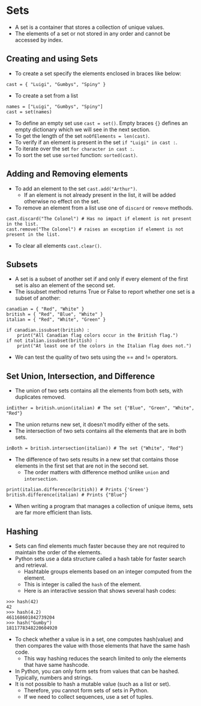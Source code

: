 # Sets

- A set is a container that stores a collection of unique values.
- The elements of a set or not stored in any order and cannot be accessed by index.

## Creating and using Sets

- To create a set specify the elements enclosed in braces like below: 
````
cast = { "Luigi", "Gumbys", "Spiny" }
````
- To create a set from a list 
````
names = ["Luigi", "Gumbys", "Spiny"] 
cast = set(names)
````
- To define an empty set use `cast = set()`. Empty braces `{}` defines an empty dictionary which we will see in
  the next section.
- To get the length of the set `noOfElements = len(cast)`.
- To verify if an element is present in the set `if "Luigi" in cast :`.
- To iterate over the set `for character in cast :`.
- To sort the set use `sorted` function: `sorted(cast)`.

## Adding and Removing elements

- To add an element to the set `cast.add("Arthur")`.
  - If an element is not already present in the list, it will be added otherwise no effect on the set.
- To remove an element from a list use one of `discard` or `remove` methods.
````
cast.discard("The Colonel") # Has no impact if element is not present in the list.
cast.remove("The Colonel") # raises an exception if element is not present in the list.
````
- To clear all elements `cast.clear()`.

## Subsets

- A set is a subset of another set if and only if every element of the first set is also an element of the second set.
- The issubset method returns True or False to report whether one set is a subset of another:
````
canadian = { "Red", "White" }
british = { "Red", "Blue", "White" } 
italian = { "Red", "White", "Green" }

if canadian.issubset(british) :
    print("All Canadian flag colors occur in the British flag.")
if not italian.issubset(british) :
    print("At least one of the colors in the Italian flag does not.")
````
- We can test the quality of two sets using the == and != operators.

## Set Union, Intersection, and Difference

- The union of two sets contains all the elements from both sets, with duplicates removed.
````
inEither = british.union(italian) # The set {"Blue", "Green", "White", "Red"}
````
- The union returns new set, it doesn't modify either of the sets.
- The intersection of two sets contains all the elements that are in both sets.
````
inBoth = british.intersection(italian)) # The set {"White", "Red"}
````
- The difference of two sets results in a new set that contains those elements in the first set that are not in 
  the second set.
  - The order matters with difference method unlike `union` and `intersection`.
````
print(italian.difference(british)) # Prints {'Green'}
british.difference(italian) # Prints {"Blue"}
````
- When writing a program that manages a collection of unique items, sets are far more 
  efficient than lists.

## Hashing

- Sets can find elements much faster because they are not required to maintain the 
  order of the elements. 
- Python sets use a data structure called a hash table for faster search and retrieval.  
  - Hashtable groups elements based on an integer computed from the element.
  - This is integer is called the `hash` of the element.
  - Here is an interactive session that shows several hash codes:
````
>>> hash(42)
42
>>> hash(4.2) 
461168601842739204
>>> hash("Gumby") 
1811778348220604920
````
- To check whether a value is in a set, one computes hash(value) and then compares 
  the value with those elements that have the same hash code.
  - This way hashing reduces the search limited to only the elements that have same hashcode.
- In Python, you can only form sets from values that can be hashed. Typically, 
  numbers and strings.
- It is not possible to hash a mutable value (such as a list or set).
  - Therefore, you cannot form sets of sets in Python.
  - If we need to collect sequences, use a set of tuples.





  
